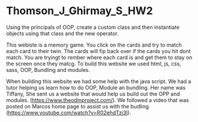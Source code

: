 # Thomson_J_Ghirmay_S_HW2
Using the principals of OOP, create a custom class and then instantiate objects using that class and the new operator.

This webiste is a memory game. You click on the cards and try to match each card to their twin. The cards will fip back over if the cards you hit dont match. You are tryingt to rember where each card is and get them to stay on the screen once they matcg.  To build this website we used html, js, css, sass, OOP, Bundling and modules. 

When building this website we had some help with the java script. We had a tutor helping us learn how to do OOP, Module an bundling. Her name was Tiffany, She sent us a website that would help us build out the OPP and modules. (https://www.theodinproject.com/). We followed a video that was posted on Marcos home page to assist us with the budling. (https://www.youtube.com/watch?v=R02ehdTzi3I). 


